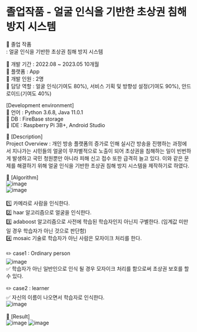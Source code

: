 # 졸업작품 - 얼굴 인식을 기반한 초상권 침해 방지 시스템 <br/>

:book: 졸업 작품 <br/>
: 얼굴 인식을 기반한 초상권 침해 방지 시스템 <br/>

:round_pushpin: 개발 기간 : 2022.08 ~ 2023.05 10개월 <br/> 
:round_pushpin: 플랫폼 : App <br/>
:round_pushpin: 개발 인원 : 2명 <br/>
:round_pushpin: 담당 역할 : 얼굴 인식(기여도 80%), 서비스 기획 및 방향성 설정(기여도 90%), 안드로이드(기여도 40%) <br/>

[Development environment] <br/>
:round_pushpin: 언어 : Python 3.6.8, Java 11.0.1 <br/>
:round_pushpin: DB : FireBase storage <br/>
:round_pushpin: IDE : Raspberry Pi 3B+, Android Studio <br/>

:round_pushpin: [Description] <br/>
Project Overview : 개인 방송 플랫폼의 증가로 인해 실시간 방송을 진행하는 과정에서 지나가는 시민들의 얼굴이 무차별적으로 노출이 되어 초상권을 침해하는 일이 빈번하게 발생하고 국민 청원뿐만 아니라 피해 신고 접수 또한 급격히 늘고 있다. 이와 같은 문제를 해결하기 위해 얼굴 인식을 기반한 초상권 침해 방지 시스템을 제작하기로 하였다. <br/>

:round_pushpin: [Algorithm] <br/>
![image](https://user-images.githubusercontent.com/102573192/210356161-e78fed26-8a45-40cb-9fe3-fac1acb6b48f.png) <br/> 
![image](https://user-images.githubusercontent.com/102573192/215275548-01bbe2d8-3778-4426-ba26-106ee113a3ea.png) <br/> 
<br/> 
1️⃣ 카메라로 사람을 인식한다.<br/>
2️⃣ haar 알고리즘으로 얼굴을 인식한다.  <br/>
3️⃣ adaboost 알고리즘으로 사전에 학습된 학습자인지 아닌지 구별한다. (임계값 미만일 경우 학습자가 아닌 것으로 판단함) <br/>
4️⃣ mosaic 기술로 학습자가 아닌 사람은 모자이크 처리를 한다.<br/>
<br/>
✏️ case1 : Ordinary person <br/>
![image](https://user-images.githubusercontent.com/102573192/210356297-37bff7e5-de71-4aa0-966e-c9e7660e455c.png) <br/>
✅ 학습자가 아닌 일반인으로 인식 될 경우 모자이크 처리를 함으로써 초상권 보호를 할 수 있다. <br/>

✏️ case2 : learner <br/>
✅ 자신의 이름이 나오면서 학습자로 인식한다. <br/>
![image](https://github.com/kyounggseo/real-time-face/assets/102573192/236f1b56-5e35-49b3-bdb8-5442970bcfef)
<br/>
<br/>
:round_pushpin: [Result] <br/>
![image](https://github.com/kyounggseo/real-time-face/assets/102573192/0f0e04d4-1056-4c51-92be-235edbb46b93) ![image](https://github.com/kyounggseo/real-time-face/assets/102573192/8a61969c-a64a-4b82-b2d4-380eea682bd0)

